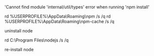 'Cannot find module 'internal/util/types' error when running 'npm install'

rd %USERPROFILE%\AppData\Roaming\npm /s /q
rd %USERPROFILE%\AppData\Roaming\npm-cache /s /q

uninstall node

rd C:\Program Files\nodejs /s /q

re-install node